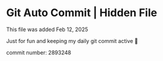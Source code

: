 # Git Auto Commit | Hidden File

This file was added Feb 12, 2025

Just for fun and keeping my daily git commit active 🤪

commit number: 2893248
